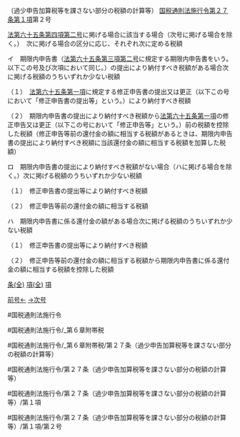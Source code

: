 （過少申告加算税等を課さない部分の税額の計算等）
[国税通則法施行令第２７条第１項](国税通則法施行＿令＿第２７条第１項)第２号

[法第六十五条第四項第二号](国税通則法＿＿＿＿＿第６５条第４項第２号)に掲げる場合に該当する場合（次号に掲げる場合を除く。）　次に掲げる場合の区分に応じ、それぞれ次に定める税額

イ　期限内申告書（[法第六十五条第三項第二号](国税通則法＿＿＿＿＿第６５条第３項第２号)に規定する期限内申告書をいう。以下この号及び次項において同じ。）の提出により納付すべき税額がある場合次に掲げる税額のうちいずれか少ない税額

（１）　[法第六十五条第一項](国税通則法＿＿＿＿＿第６５条第１項)に規定する修正申告書の提出又は更正（以下この号において「修正申告書の提出等」という。）により納付すべき税額

（２）　期限内申告書の提出により納付すべき税額から[法第六十五条第一項](国税通則法＿＿＿＿＿第６５条第１項)の修正申告又は更正（以下この号において「修正申告等」という。）前の税額を控除した税額（修正申告等前の還付金の額に相当する税額があるときは、期限内申告書の提出により納付すべき税額に当該還付金の額に相当する税額を加算した税額）

ロ　期限内申告書の提出により納付すべき税額がない場合（ハに掲げる場合を除く。）次に掲げる税額のうちいずれか少ない税額

（１）　修正申告書の提出等により納付すべき税額

（２）　修正申告等前の還付金の額に相当する税額

ハ　期限内申告書に係る還付金の額がある場合次に掲げる税額のうちいずれか少ない税額

（１）　修正申告書の提出等により納付すべき税額

（２）　修正申告等前の還付金の額に相当する税額から期限内申告書に係る還付金の額に相当する税額を控除した税額

[条(全)](国税通則法施行＿令＿第２７条_.md)    [項(全)](国税通則法施行＿令＿第２７条第１項_.md)    [項](国税通則法施行＿令＿第２７条第１項.md)

[前号←](国税通則法施行＿令＿第２７条第１項第１号.md)    [→次号](国税通則法施行＿令＿第２７条第１項第３号.md)

#国税通則法施行令

#国税通則法施行令/_第６章附帯税

#国税通則法施行令/_第６章附帯税/第２７条（過少申告加算税等を課さない部分の税額の計算等）

#国税通則法施行令/第２７条（過少申告加算税等を課さない部分の税額の計算等）

#国税通則法施行令/第２７条（過少申告加算税等を課さない部分の税額の計算等）/第１項

#国税通則法施行令/第２７条（過少申告加算税等を課さない部分の税額の計算等）/第１項/第２号

